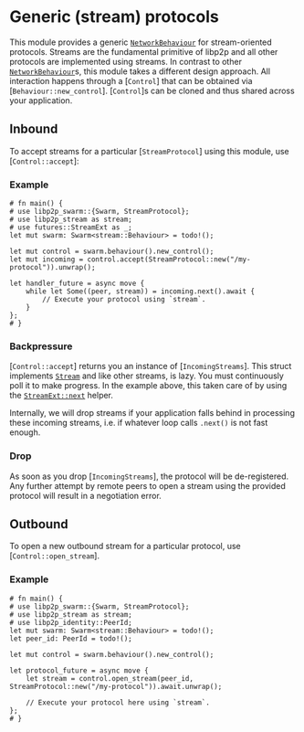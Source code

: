# Generic (stream) protocols

This module provides a generic [`NetworkBehaviour`](libp2p_swarm::NetworkBehaviour) for stream-oriented protocols.
Streams are the fundamental primitive of libp2p and all other protocols are implemented using streams.
In contrast to other [`NetworkBehaviour`](libp2p_swarm::NetworkBehaviour)s, this module takes a different design approach.
All interaction happens through a [`Control`] that can be obtained via [`Behaviour::new_control`].
[`Control`]s can be cloned and thus shared across your application.

## Inbound

To accept streams for a particular [`StreamProtocol`] using this module, use [`Control::accept`]:

### Example

```rust,no_run
# fn main() {
# use libp2p_swarm::{Swarm, StreamProtocol};
# use libp2p_stream as stream;
# use futures::StreamExt as _;
let mut swarm: Swarm<stream::Behaviour> = todo!();

let mut control = swarm.behaviour().new_control();
let mut incoming = control.accept(StreamProtocol::new("/my-protocol")).unwrap();

let handler_future = async move {
    while let Some((peer, stream)) = incoming.next().await {
        // Execute your protocol using `stream`.
    }
};
# }
```

### Backpressure

[`Control::accept`] returns you an instance of [`IncomingStreams`].
This struct implements [`Stream`](futures::Stream) and like other streams, is lazy.
You must continuously poll it to make progress.
In the example above, this taken care of by using the [`StreamExt::next`](futures::StreamExt::next) helper.

Internally, we will drop streams if your application falls behind in processing these incoming streams, i.e. if whatever loop calls `.next()` is not fast enough.

### Drop

As soon as you drop [`IncomingStreams`], the protocol will be de-registered.
Any further attempt by remote peers to open a stream using the provided protocol will result in a negotiation error.

## Outbound

To open a new outbound stream for a particular protocol, use [`Control::open_stream`].

### Example

```rust,no_run
# fn main() {
# use libp2p_swarm::{Swarm, StreamProtocol};
# use libp2p_stream as stream;
# use libp2p_identity::PeerId;
let mut swarm: Swarm<stream::Behaviour> = todo!();
let peer_id: PeerId = todo!();

let mut control = swarm.behaviour().new_control();

let protocol_future = async move {
    let stream = control.open_stream(peer_id, StreamProtocol::new("/my-protocol")).await.unwrap();

    // Execute your protocol here using `stream`.
};
# }
```